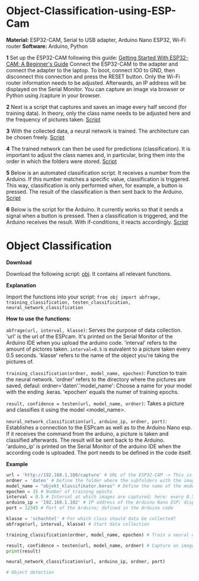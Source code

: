 # Object-Classification-using-ESP-Cam

**Material:** ESP32-CAM, Serial to USB adapter, Arduino Nano ESP32, Wi-Fi router
**Software:** Arduino, Python

**1**
Set up the ESP32-CAM following this guide:
[Getting Started With ESP32-CAM: A Beginner's Guide](https://randomnerdtutorials.com/getting-started-with-esp32-cam/)
Connect the ESP32-CAM to the adapter and connect the adapter to the laptop.
To boot, connect IO0 to GND, then disconnect this connection and press the RESET button.
Only the Wi-Fi router information needs to be adjusted.
Afterwards, an IP address will be displayed on the Serial Monitor.
You can capture an image via browser or Python using <IP>/capture in your browser.

**2**
Next is a script that captures and saves an image every half second (for training data).
In theory, only the class name needs to be adjusted here and the frequency of pictures taken.
[Script](https://github.com/Tarn017/Object-Classification-using-ESP-Cam/blob/main/files/abfrage.py)

**3**
With the collected data, a neural network is trained.
The architecture can be chosen freely.
[Script](https://github.com/Tarn017/Object-Classification-using-ESP-Cam/blob/main/files/CNN.py)

**4**
The trained network can then be used for predictions (classification).
It is important to adjust the class names and, in particular, bring them into the order in which the folders were stored.
[Script](https://github.com/Tarn017/Object-Classification-using-ESP-Cam/blob/main/files/klassifizierung.py)

**5**
Below is an automated classification script.
It receives a number from the Arduino.
If this number matches a specific value, classification is triggered.
This way, classification is only performed when, for example, a button is pressed.
The result of the classification is then sent back to the Arduino.
[Script](https://github.com/Tarn017/Object-Classification-using-ESP-Cam/blob/main/files/sendenEmpfangen.py)

**6**
Below is the script for the Arduino.
It currently works so that it sends a signal when a button is pressed.
Then a classification is triggered, and the Arduino receives the result.
With if-conditions, it reacts accordingly.
[Script](https://github.com/Tarn017/Object-Classification-using-ESP-Cam/blob/main/files/wifi.ino)


# Object Classification 

**Download**

Download the following script: [obj](https://github.com/Tarn017/Object-Classification-using-ESP-Cam/blob/main/files/wifi.ino). It contains all relevant functions.

**Explanation**

Import the functions into your script: `from obj import abfrage, training_classification, testen_classification, neural_network_classification`

**How to use the functions:**

`abfrage(url, interval, klasse)`: Serves the purpose of data collection. 'url' is the url of the ESPcam. It's printed on the Serial Monitor of the Arduino IDE when you upload the arduino code. 'interval' refers to the amount of pictores taken. `interval=0.5` is euivalent to a picture taken every 0.5 seconds. 'klasse' refers to the name of the object you're taking the pictures of.

`training_classification(ordner, model_name, epochen)`: Function to train the neural network. 'ordner' refers to the directory where the pictures are saved, defaul: ordner='daten'.'model_name': Choose a name for your model with the ending .keras. 'epochen' equals the numer of training epochs.

`result, confidence = testen(url, model_name, ordner)`: Takes a picture and classifies it using the model <model_name>. 

`neural_network_classification(url, arduino_ip, ordner, port)`: Establishes a connection to the ESPcam as well as to the Arduino Nano esp. If it receives the command from the arduino, a picture is taken and classified afterwards. The result will be sent back to the Arduino. 'arduino_ip' is printed on the Serial Monitor of the arduino IDE when the according code is uploaded. The port needs to be defined in the code itself.

**Example**
```python
url = 'http://192.168.1.100/capture' # URL of the ESP32-CAM -> This is displayed directly in the Arduino Serial Monitor
ordner = 'daten' # Define the folder where the subfolders with the images are located (default: "daten") (Object Classification)
model_name = "objekt_klassifikator.keras" # Define the name of the model; must end with .keras (Object Classification)
epochen = 15 # Number of training epochs
interval = 0.5 # Interval at which images are captured; here: every 0.5 seconds
arduino_ip = '192.168.1.102' # IP address of the Arduino Nano ESP; displayed in Arduino Serial Monitor
port = 12345 # Port of the Arduino; defined in the Arduino code

klasse = 'schachtel' # For which class should data be collected?
abfrage(url, interval, klasse) # Start data collection

training_classification(ordner, model_name, epochen) # Train a neural network for image classification

result, confidence = testen(url, model_name, ordner) # Capture an image with the camera and classify it; result = class, confidence = probability
print(result)

neural_network_classification(url, arduino_ip, ordner, port)

# Object detection





